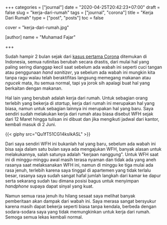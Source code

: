 +++
categories = ["journal"]
date = "2020-04-25T20:42:23+07:00"
draft = false
slug = "kerja-dari-rumah"
tags = ["journal", "corona"]
title = "Kerja Dari Rumah"
type = ["post", "posts"]
toc = false

cover = "kerja-dari-rumah.jpg"

[author]
  name = "Muhamad Fajar"

+++

Sudah hampir 2 bulan sejak dari [kasus pertama Corona][corona] ditemukan di Indonesia, semua rutinitas berubah secara drastis, dari mulai hal yang paling sering dianggap kecil saat sebelum ada wabah ini seperti cuci tangan atau penggunaan *hand sanitizer*, ya sebelum ada wabah ini mungkin kita tanpa ragu walau telah beraktifitas langsung memegang makanan atau *ngucek* mata, itu semua normal, tapi ya jorok sih apalagi buat hal yang berkaitan dengan makanan.

Hal lain yang berubah adalah kerja dari rumah. Untuk sebagian orang terlebih yang bekerja di *startup*, kerja dari rumah ini merupakan hal yang biasa, namun untuk sebagian lainnya ini merupakan hal yang baru. Saya sendiri sudah melakukan kerja dari rumah atau biasa disebut WFH sejak dari 12 Maret hingga tulisan ini dibuat dan jika mengikuti jadwal dari kantor, kembali masuk di 2 Juni.

{{< giphy src="Qu1fT51CG14ksIkASL" >}}

Dari saya sendiri WFH ini bukanlah hal yang baru, sebelum ada wabah ini bisa saja dalam satu bulan saya ada mengajukan WFH, banyak alasan untuk melakukannya, salah satunya adalah "kerjaan nanggung". Untuk WFH saat ini di minggu-minggu awal masih terasa nyaman dan tidak ada yang aneh rasanya saat melaksanakan WFH ini, namun di minggu ke tiga mulai ada rasa jenuh, terlebih karena saya tinggal di apartemen yang tidak terlalu besar, rasanya saya sudah sangat hafal jumlah langkah dari kamar ke dapur serta sekarang sudah tau dimana posisi bagus untuk menyimpan *handphone* supaya dapat sinyal yang kuat.

Namun semua rasa jenuh itu hilang sesaat saya melihat banyak pemberitaan akan dampak dari wabah ini. Saya merasa sangat bersyukur karena masih dapat bekerja seperti biasa tanpa kendala, berbeda dengan sodara-sodara saya yang tidak memungkinkan untuk kerja dari rumah. Semoga semua lekas kembali normal.

[corona]: https://nasional.kompas.com/read/2020/03/03/06314981/fakta-lengkap-kasus-pertama-virus-corona-di-indonesia?page=all
